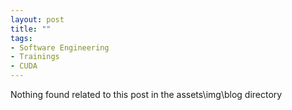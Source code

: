 ```yaml
---
layout: post
title: ""
tags:
- Software Engineering
- Trainings
- CUDA
---
```


Nothing found related to this post in the assets\img\blog directory